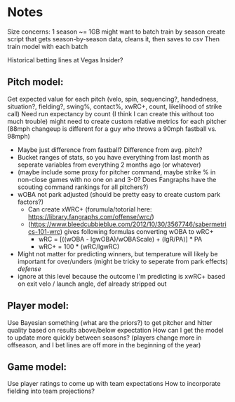 # Notes #

Size concerns:
1 season ~= 1GB
might want to batch train by season
create script that gets season-by-season data, cleans it, then saves to csv
Then train model with each batch

Historical betting lines at Vegas Insider?

## Pitch model: 
Get expected value for each pitch (velo, spin, sequencing?, handedness, situation?, fielding?, swing%, contact%, xwRC+, count, likelihood of strike call)
Need run expectancy by count (I think I can create this without too much trouble)
might need to create custom relative metrics for each pitcher (88mph changeup is different for a guy who throws a 90mph fastball vs. 98mph)
 - Maybe just difference from fastball? Difference from avg. pitch?
 - Bucket ranges of stats, so you have everything from last month as seperate variables from everything 2 months ago (or whatever)
 - (maybe include some proxy for pitcher command, maybe strike % in non-close games with no one on and 3-0? Does Fangraphs have the scouting command rankings for all pitchers?)
 - wOBA not park adjusted (should be pretty easy to create custom park factors?)
   - Can create xWRC+ (forumula/totorial here: https://library.fangraphs.com/offense/wrc/)
   - (https://www.bleedcubbieblue.com/2012/10/30/3567746/sabermetrics-101-wrc) gives following formulas converting wOBA to wRC+
        - wRC = [((wOBA - lgwOBA)/wOBAScale) + (lgR/PA)] * PA
        - wRC+ = 100 * (wRC/lgwRC)
- Might not matter for predicting winners, but temperature will likely be important for over/unders (might be tricky to seperate from park effects)
_defense_
- ignore at this level because the outcome I'm predicting is xwRC+ based on exit velo / launch angle, def already stripped out


## Player model:
Use Bayesian something (what are the priors?) to get pitcher and hitter quality based on results above/below expectation
How can I get the model to update more quickly between seasons? (players change more in offseason, and I bet lines are off more in the beginning of the year)

## Game model:
Use player ratings to come up with team expectations
How to incorporate fielding into team projections? 